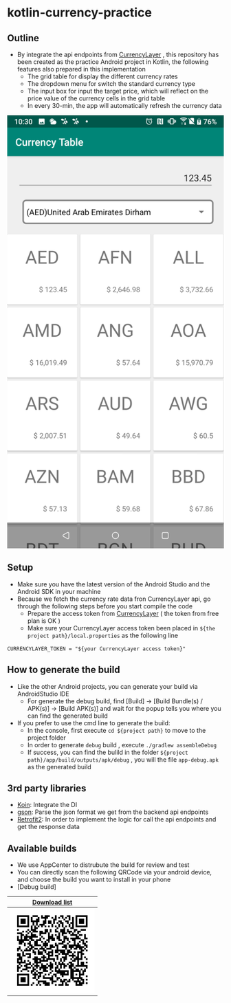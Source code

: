 # kotlin-currency-practice

## Outline
- By integrate the api endpoints from [CurrencyLayer](https://currencylayer.com/) , this repository has been created as the practice Android project in Kotlin, the following features also prepared in this implementation
  - The grid table for display the different currency rates
  - The dropdown menu for switch the standard currency type
  - The input box for input the target price, which will reflect on the price value of the currency cells in the grid table
  - In every 30-min, the app will automatically refresh the currency data

![outline screenshot](/res/outline_screenshot.png)

## Setup
- Make sure you have the latest version of the Android Studio and the Android SDK in your machine
- Because we fetch the currency rate data fron CurrencyLayer api, go through the following steps before you start compile the code
  - Prepare the access token from [CurrencyLayer](https://currencylayer.com/) ( the token from free plan is OK )
  - Make sure your CurrencyLayer access token been placed in `${the project path}/local.properties` as the following line
```Gradle
CURRENCYLAYER_TOKEN = "${your CurrencyLayer access token}"
```

## How to generate the build
- Like the other Android projects, you can generate your build via AndroidStudio IDE
  - For generate the debug build, find [Build] -> [Build Bundle(s) / APK(s)] -> [Build APK(s)] and wait for the popup tells you where you can find the generated build
- If you prefer to use the cmd line to generate the build: 
  - In the console, first execute `cd ${project path}` to move to the project folder
  - In order to generate `debug` build , execute `./gradlew assembleDebug`
  - If success, you can find the bulild in the folder `${project path}/app/build/outputs/apk/debug` , you will the file `app-debug.apk` as the generated build

## 3rd party libraries
- [Koin](https://github.com/InsertKoinIO/koin): Integrate the DI
- [gson](https://github.com/google/gson): Parse the json format we get from the backend api endpoints
- [Retrofit2](https://square.github.io/retrofit/): In order to implement the logic for call the api endpoints and get the response data

## Available builds
- We use AppCenter to distrubute the build for review and test
- You can directly scan the following QRCode via your android device, and choose the build you want to install in your phone
- [Debug build]

| [Download list](https://install.appcenter.ms/orgs/github-jeffchao98/apps/currencytable/distribution_groups/android-debug) |
| --- |
| ![debug list qr](/res/android-debug.png) |


